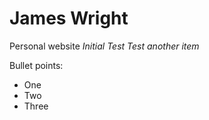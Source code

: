 James Wright
============
Personal website
*Initial Test*
_Test another item_

Bullet points:
- One
- Two
- Three